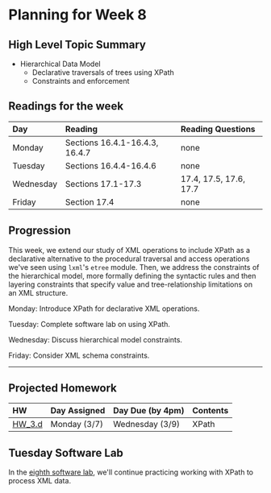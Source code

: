# Planning for Week 8

## High Level Topic Summary

  - Hierarchical Data Model
      - Declarative traversals of trees using XPath
      - Constraints and enforcement

## Readings for the week

Day        | Reading      | Reading Questions
:--------- |:-------------|:----------------------------------
Monday     | Sections 16.4.1-16.4.3, 16.4.7 | none
Tuesday    | Sections 16.4.4-16.4.6 | none
Wednesday  | Sections 17.1-17.3 | 17.4, 17.5, 17.6, 17.7
Friday     | Section 17.4 | none

## Progression

This week, we extend our study of XML operations to include XPath as a declarative alternative to the procedural traversal and access operations we've seen using `lxml`'s `etree` module.  Then, we address the constraints of the hierarchical model, more formally defining the syntactic rules and then layering constraints that specify value and tree-relationship limitations on an XML structure.

Monday: Introduce XPath for declarative XML operations.

Tuesday: Complete software lab on using XPath.

Wednesday: Discuss hierarchical model constraints.

Friday: Consider XML schema constraints.

---

## Projected Homework

HW | Day Assigned  | Day Due (by 4pm) | Contents
:--|:--------|:--------|:------------
[HW_3.d](../hw/HW_3.d/README.md) | Monday (3/7) | Wednesday (3/9) | XPath

## Tuesday Software Lab

In the [eighth software lab](../sw_lab/lab_08/swlab_08.md), we'll continue practicing working with XPath to process XML data.